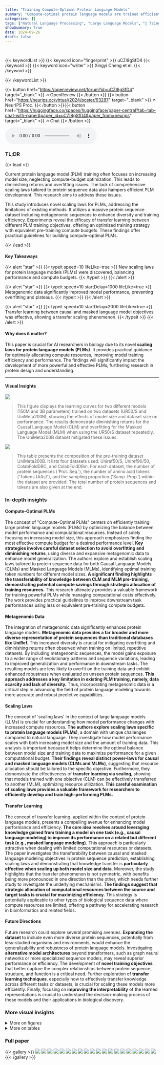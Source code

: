 ```yaml
---
title: "Training Compute-Optimal Protein Language Models"
summary: "Compute-optimal protein language models are trained efficiently using scaling laws derived from a massive dataset, improving performance while optimizing compute budgets."
categories: []
tags: ["Natural Language Processing", "Large Language Models", "🏢 Tsinghua University",]
showSummary: true
date: 2024-09-26
draft: false
---
```


<br>

{{< keywordList >}}
{{< keyword icon="fingerprint" >}} uCZI8gSfD4 {{< /keyword >}}
{{< keyword icon="writer" >}} Xingyi Cheng et el. {{< /keyword >}}
 
{{< /keywordList >}}

{{< button href="https://openreview.net/forum?id=uCZI8gSfD4" target="_blank" >}}
↗ OpenReview
{{< /button >}}
{{< button href="https://neurips.cc/virtual/2024/poster/93287" target="_blank" >}}
↗ NeurIPS Proc.
{{< /button >}}{{< button href="https://huggingface.co/spaces/huggingface/paper-central?tab=tab-chat-with-paper&paper_id=uCZI8gSfD4&paper_from=neurips" target="_blank" >}}
↗ Chat
{{< /button >}}



<audio controls>
    <source src="https://ai-paper-reviewer.com/uCZI8gSfD4/podcast.wav" type="audio/wav">
    Your browser does not support the audio element.
</audio>


### TL;DR


{{< lead >}}

Current protein language model (PLM) training often focuses on increasing model size, neglecting compute-budget optimization. This leads to diminishing returns and overfitting issues.  The lack of comprehensive scaling laws tailored to protein sequence data also hampers efficient PLM development.  This research aims to address these issues.

This study introduces novel scaling laws for PLMs, addressing the limitations of existing methods.  It utilizes a massive protein sequence dataset including metagenomic sequences to enhance diversity and training efficiency. Experiments reveal the efficacy of transfer learning between different PLM training objectives, offering an optimized training strategy with equivalent pre-training compute budgets.  These findings offer practical guidelines for building compute-optimal PLMs.

{{< /lead >}}


#### Key Takeaways

{{< alert "star" >}}
{{< typeit speed=10 lifeLike=true >}} New scaling laws for protein language models (PLMs) were discovered, balancing performance and compute budgets. {{< /typeit >}}
{{< /alert >}}

{{< alert "star" >}}
{{< typeit speed=10 startDelay=1000 lifeLike=true >}} Metagenomic data significantly improved model performance, preventing overfitting and plateaus. {{< /typeit >}}
{{< /alert >}}

{{< alert "star" >}}
{{< typeit speed=10 startDelay=2000 lifeLike=true >}} Transfer learning between causal and masked language model objectives was effective, showing a transfer scaling phenomenon. {{< /typeit >}}
{{< /alert >}}

#### Why does it matter?
This paper is crucial for AI researchers in biology due to its novel **scaling laws for protein language models (PLMs)**.  It provides practical guidance for optimally allocating compute resources, improving model training efficiency and performance. The findings will significantly impact the development of more powerful and effective PLMs, furthering research in protein design and understanding.

------
#### Visual Insights



![](https://ai-paper-reviewer.com/uCZI8gSfD4/figures_2_1.jpg)

> This figure displays the learning curves for two different models (150M and 3B parameters) trained on two datasets (UR50/S and UniMeta200B), showing the effects of model size and dataset size on performance.  The results demonstrate diminishing returns for the Causal Language Model (CLM) and overfitting for the Masked Language Model (MLM) when using the UR50/S dataset repeatedly.  The UniMeta200B dataset mitigated these issues.





![](https://ai-paper-reviewer.com/uCZI8gSfD4/tables_2_1.jpg)

> This table presents the composition of the pre-training dataset UniMeta200B. It lists four datasets used: Uniref50/S, Uniref90/50, ColabFoldDBC, and ColabFoldDBm.  For each dataset, the number of protein sequences ('Prot. Seq.'), the number of amino acid tokens ('Tokens (AAs)'), and the sampling proportion ('Samp. Prop.') within the dataset are provided. The total number of protein sequences and tokens are also given at the end.





### In-depth insights


#### Compute-Optimal PLMs
The concept of "Compute-Optimal PLMs" centers on efficiently training large protein language models (PLMs) by optimizing the balance between model performance and computational resources.  Instead of solely focusing on increasing model size, this approach emphasizes finding the most effective compute budget for a desired performance level.  **Key strategies involve careful dataset selection to avoid overfitting and diminishing returns**, using diverse and expansive metagenomic data to enhance model generalization.  The authors explore and establish scaling laws tailored to protein sequence data for both Causal Language Models (CLMs) and Masked Language Models (MLMs), identifying optimal training token numbers for different model sizes.  **A significant finding highlights the transferability of knowledge between CLM and MLM pre-training, demonstrating potential compute savings through strategic allocation of training resources.** This research ultimately provides a valuable framework for training powerful PLMs while managing computational costs effectively. The work provides practical guidelines to improve downstream task performances using less or equivalent pre-training compute budgets.

#### Metagenomic Data
The integration of metagenomic data significantly enhances protein language models.  **Metagenomic data provides a far broader and more diverse representation of protein sequences than traditional databases like UniRef.** This increased diversity is crucial for mitigating overfitting and diminishing returns often observed when training on limited, repetitive datasets. By including metagenomic sequences, the model gains exposure to a wider range of evolutionary patterns and sequence variations, leading to improved generalization and performance in downstream tasks.  The resulting models are less likely to overfit on the training data and exhibit enhanced robustness when evaluated on unseen protein sequences.  **This approach addresses a key limitation in existing PLM training, namely, data scarcity and lack of diversity.** Thus, incorporating metagenomic data is a critical step in advancing the field of protein language modeling towards more accurate and robust predictive capabilities.

#### Scaling Laws
The concept of 'scaling laws' in the context of large language models (LLMs) is crucial for understanding how model performance changes with increased compute resources.  **The authors explore scaling laws specific to protein language models (PLMs)**, a domain with unique challenges compared to natural language.  They investigate how model performance scales with both increasing model size and the amount of training data. This analysis is important because it helps determine the optimal balance between model size and training data to maximize performance for a given computational budget.  **Their findings reveal distinct power-laws for causal and masked language models (CLMs and MLMs)**, suggesting that resource allocation should be tailored to the specific objective.  Furthermore, they demonstrate the effectiveness of **transfer learning via scaling**, showing that models trained with one objective (CLM) can be effectively transferred to another (MLM), optimizing resource utilization.  **This careful examination of scaling laws provides a valuable framework for researchers to efficiently develop and train high-performing PLMs.**

#### Transfer Learning
The concept of transfer learning, applied within the context of protein language models, presents a compelling avenue for enhancing model performance and efficiency.  **The core idea revolves around leveraging knowledge gained from training a model on one task (e.g., causal language modeling) to improve its performance on a related but different task (e.g., masked language modeling).**  This approach is particularly attractive when dealing with limited computational resources or datasets. The paper investigates the transferability between causal and masked language modeling objectives in protein sequence prediction, establishing scaling laws and demonstrating that knowledge transfer is **particularly effective when scaling up both model size and data**.  Moreover, the study highlights that the transfer phenomenon is not symmetric, with benefits being more pronounced in one direction than the other, which needs further study to investigate the underlying mechanisms.  **The findings suggest that strategic allocation of computational resources between the source and target tasks is crucial for maximizing efficiency.**  This strategy is potentially applicable to other types of biological sequence data where compute resources are limited, offering a pathway for accelerating research in bioinformatics and related fields.

#### Future Directions
Future research could explore several promising avenues.  **Expanding the dataset** to include even more diverse protein sequences, potentially from less-studied organisms and environments, would enhance the generalizability and robustness of protein language models. Investigating **alternative model architectures** beyond transformers, such as graph neural networks or more specialized sequence models, may reveal superior performance or efficiency.  The development of **novel training objectives** that better capture the complex relationships between protein sequence, structure, and function is a critical need.  Further exploration of **transfer learning techniques**, especially how to effectively transfer knowledge across different tasks or datasets, is crucial for scaling these models more efficiently. Finally, focusing on **improving the interpretability** of the learned representations is crucial to understand the decision-making process of these models and their applications in biological discovery.


### More visual insights

<details>
<summary>More on figures
</summary>


![](https://ai-paper-reviewer.com/uCZI8gSfD4/figures_3_1.jpg)

> This figure shows the scaling laws for both Causal Language Model (CLM) and Masked Language Model (MLM). The upper part shows the validation loss for different model sizes under various FLOP (floating point operations) budgets. The lower part presents the efficient frontier, which illustrates the optimal model size and the number of training tokens needed to achieve the lowest loss for a given FLOP budget.  The plots reveal distinct scaling relationships between model size and data size for CLM and MLM. It demonstrates that the model size grows faster than the training tokens for both models.


![](https://ai-paper-reviewer.com/uCZI8gSfD4/figures_4_1.jpg)

> This figure shows the relationship between the total compute budget (FLOPs Sum) and the optimal model size when training both CLM and MLM models with equal model parameters.  The solid line represents the power-law fit to the data points (orange dots). This figure demonstrates the strategy to allocate compute resources proportionally between CLM and MLM training when the goal is to optimize both objectives simultaneously, ensuring similar model sizes. The optimal compute allocation for a given model size is shown to ensure equal model size despite distinct power laws for each objective's scaling.


![](https://ai-paper-reviewer.com/uCZI8gSfD4/figures_6_1.jpg)

> This figure shows the results of transfer learning experiments between Causal Language Model (CLM) and Masked Language Model (MLM). The left side shows that the benefit of transferring from MLM to CLM decreases as the model size increases, while the right side shows that the benefit of transferring from CLM to MLM increases with model size. The right panel also shows the efficient frontiers for CLM and MLM, highlighting the synergistic effect of training both models together.


![](https://ai-paper-reviewer.com/uCZI8gSfD4/figures_7_1.jpg)

> The figure displays the results of experiments assessing the impact of pre-training on CLM before fine-tuning on MLM for protein language modeling.  The left panel shows how varying the percentage of compute allocated to CLM pre-training affects the validation perplexity of the final MLM model.  An optimal range of 10-20% is observed.  The right panel compares the validation perplexity curves for MLM models trained from scratch versus those fine-tuned from a pre-trained CLM model. The results suggest that fine-tuning from a pre-trained CLM model can lead to lower perplexity, even with a reduced number of tokens.


![](https://ai-paper-reviewer.com/uCZI8gSfD4/figures_16_1.jpg)

> This figure shows the learning curves for two different datasets (UR50/S and UniMeta200B) and two model sizes (150M and 3B parameters) using both Causal Language Model (CLM) and Masked Language Model (MLM) objectives. The results highlight the diminishing returns of CLM and overfitting issues in MLM when using the UR50/S dataset repeatedly. This motivates the introduction of the UniMeta200B dataset to improve diversity and avoid overfitting.


![](https://ai-paper-reviewer.com/uCZI8gSfD4/figures_17_1.jpg)

> This figure displays the validation loss curves for two protein language models (154M and 85M parameters) trained with varying masking ratios.  The x-axis represents the number of training tokens (in billions), and the y-axis represents the validation loss. Multiple curves are shown, each representing a different masking ratio (from 5% to 60%). The figure helps illustrate how the masking ratio, a hyperparameter in masked language modeling, affects the model's performance during training, as measured by validation loss.


![](https://ai-paper-reviewer.com/uCZI8gSfD4/figures_17_2.jpg)

> This figure shows the ablation study of different masking ratios on two models (154M and 85M).  The models were trained with masking ratios ranging from 5% to 60% and then evaluated on downstream tasks, namely contact prediction and fold prediction. The results demonstrate the effect of different masking ratios on the model's performance in these downstream tasks.  The optimal performance was observed within the 10%-20% masking range, similar to the findings in NLP.


![](https://ai-paper-reviewer.com/uCZI8gSfD4/figures_18_1.jpg)

> This figure compares the performance of Causal Language Models (CLM) and Masked Language Models (MLM) on the protein contact prediction task. Two 3B parameter models (one CLM and one MLM) were trained with the same computational resources, and their performance was evaluated using two methods: probing (freezing the pretrained model) and LoRA fine-tuning.  The right panel shows the performance of a larger 7.2B parameter CLM model compared to an 880M parameter MLM model, both trained to achieve similar pre-training losses. The different convergence rates highlight the impact of the model architectures on learning dynamics. 


![](https://ai-paper-reviewer.com/uCZI8gSfD4/figures_19_1.jpg)

> This figure displays the learning curves for two different datasets (UR50/S and UniMeta200B) with two different model sizes (150M and 3B parameters). It shows how the training loss and validation perplexity change as the number of training tokens increases.  It highlights that repeating the UR50/S dataset leads to diminishing returns for the Causal Language Model (CLM) and overfitting for the Masked Language Model (MLM). The UniMeta200B dataset, which includes metagenomic protein sequences, mitigates these issues.


![](https://ai-paper-reviewer.com/uCZI8gSfD4/figures_20_1.jpg)

> This figure compares the performance of the authors' 7.2B CLM model against the PROGEN2-xlarge model using four different metrics: perplexity, pLDDT scores, Foldseek analysis, and sequence clustering. The results show that the 7.2B CLM model outperforms the PROGEN2-xlarge model in terms of perplexity, achieving lower values across different sequence identity levels (MaxID). It also demonstrates superior protein structure prediction (as measured by pLDDT), better similarity to natural protein sequences (according to Foldseek analysis), and greater sequence diversity (as indicated by the number of clusters at 50% sequence identity).


![](https://ai-paper-reviewer.com/uCZI8gSfD4/figures_20_2.jpg)

> The figure shows the results of transfer learning experiments between Causal Language Models (CLM) and Masked Language Models (MLM).  The left side demonstrates that transferring from MLM to CLM shows diminishing returns with increasing model size. In contrast, transferring from CLM to MLM shows increasing benefits as model size increases. The right side presents the loss curves for both CLM and MLM across a range of FLOPs. It shows the efficient frontiers for both from scratch training, as well as transfer learning approaches.


![](https://ai-paper-reviewer.com/uCZI8gSfD4/figures_21_1.jpg)

> This figure compares the validation loss curves of models trained using two different approaches: training from scratch and mixed training (simultaneously optimizing for both CLM and MLM objectives).  The results show that across all model sizes tested, training from scratch consistently yielded lower validation loss compared to the mixed training approach, suggesting that focusing on a single objective at a time during training is more effective than trying to optimize both simultaneously.


![](https://ai-paper-reviewer.com/uCZI8gSfD4/figures_22_1.jpg)

> This figure shows the scaling laws for both Causal Language Model (CLM) and Masked Language Model (MLM) in protein language models.  The top panels display the validation loss for CLM and MLM across various model sizes with a fixed FLOP count.  The lowest loss points for each FLOP budget are highlighted. The bottom panels show the efficient frontier, illustrating the optimal model size and training token number as a function of FLOP budget.  The efficient frontier helps to estimate the optimal resource allocation for training protein language models under different computational constraints.


![](https://ai-paper-reviewer.com/uCZI8gSfD4/figures_24_1.jpg)

> This figure shows the scaling laws for Causal Language Models (CLM) and Masked Language Models (MLM) in protein language modeling.  The top row presents plots showing the relationship between model size, training tokens, and validation loss for various FLOP (floating-point operations) budgets. The lowest loss for each FLOP budget indicates an optimal model size and data size. The bottom row shows the efficient frontier, which is a curve illustrating the optimal model size and training tokens for different FLOP budgets, enabling effective model scaling.


</details>




<details>
<summary>More on tables
</summary>


![](https://ai-paper-reviewer.com/uCZI8gSfD4/tables_3_1.jpg)
> This table presents the coefficients obtained from fitting the power-law scaling equations for both Causal Language Model (CLM) and Masked Language Model (MLM).  The parameters α and β represent the exponents of the power-laws describing the relationship between compute budget (C) and model size (N) and data size (D), respectively. A and B are scaling constants for the model size and data size equations. These coefficients show the different scaling behaviors of CLM and MLM in terms of the growth of model size and data size with respect to increasing compute budget.

![](https://ai-paper-reviewer.com/uCZI8gSfD4/tables_4_1.jpg)
> This table presents the coefficients obtained from fitting the power-law relation defined in Equation 2, which describes the scaling relationship between loss (L(x)), model size (N), compute budget (C), and training dataset tokens (D). The table shows separate coefficients for CLM and MLM objectives.

![](https://ai-paper-reviewer.com/uCZI8gSfD4/tables_6_1.jpg)
> This table presents the coefficients obtained from fitting the power-law equations for the loss in transfer learning (L(Ct)) and training from scratch (L(Cs)) for both MLM and CLM objectives.  The coefficients (As, αs, Bt, αt) are used in the equations L(Cs) = As × Cs^αs and L(Ct) = Bt × Ct^αt, which quantify how the loss changes with compute budget (C) for each objective. These coefficients help in understanding the relative effectiveness of training from scratch versus transfer learning for different model sizes and objectives.

![](https://ai-paper-reviewer.com/uCZI8gSfD4/tables_8_1.jpg)
> This table presents the architectural details of several protein language models, including PROGEN2-xlarge, ESM-2, and models developed by the authors.  It compares models with similar FLOPs (floating point operations) to highlight the trade-offs between model size, training tokens, and computational efficiency achieved by the authors' proposed scaling laws.  The table lists the number of parameters, the objective function (CLM or MLM), the number of attention heads, the dimension of the hidden layer, the number of layers, the number of training tokens, and the total FLOPs for each model.

![](https://ai-paper-reviewer.com/uCZI8gSfD4/tables_9_1.jpg)
> This table presents the performance of Masked Language Models (MLMs) on various downstream tasks after fine-tuning with Low-Rank Adaptation (LoRA).  It compares the performance of a 3B parameter ESM-2 model and a 10.7B parameter model trained using the methods described in the paper.  It also includes results for smaller 470M parameter models, one trained from scratch and one using transfer learning from a pre-trained Causal Language Model (CLM), highlighting the impact of model size and transfer learning techniques on performance. The tasks evaluated include Contact Prediction, Fold Classification, and Fluorescence prediction.

![](https://ai-paper-reviewer.com/uCZI8gSfD4/tables_15_1.jpg)
> This table presents the performance of the MLM model (both the 10.7B parameter model trained with the proposed scaling laws and a 3B parameter ESM-2 model) on various downstream tasks after fine-tuning with LoRA.  The tasks include contact prediction (P@L/5), fold classification (1195 classes), and fluorescence (regression).  The results show how the proposed method compares to a well-established model in protein language modeling.

![](https://ai-paper-reviewer.com/uCZI8gSfD4/tables_19_1.jpg)
> This table provides a comparison of the architecture details for several protein language models, including PROGEN2-xlarge, ESM-2, and the models developed by the authors of the paper.  The comparison is based on similar FLOPS (floating point operations) counts, which reflects computational costs. The table shows the number of parameters, the objective function used during training (CLM or MLM), the number of attention heads, the embedding dimension, the number of layers, the number of training tokens, and the total FLOPS.  The authors' models were sized based on the scaling laws developed and described in their paper.  This comparison allows the reader to understand the relative sizes and computational costs of these various models.

![](https://ai-paper-reviewer.com/uCZI8gSfD4/tables_23_1.jpg)
> This table presents the coefficients derived from fitting Equation 8, a combined power-law model, to the data for both CLM and MLM objectives.  The equation aims to capture the relationship between model size (N), training data size (D), and loss (L). Coefficients A, B, α, and β represent parameters in the power-law model, providing insights into the scaling behavior of protein language models with different objectives.  The table quantifies the relative contributions of model size and data size to the overall loss, which is crucial for optimizing the training process given limited computational resources.

![](https://ai-paper-reviewer.com/uCZI8gSfD4/tables_25_1.jpg)
> This table presents the architecture details of various protein language models, including the number of parameters, hidden dimension, number of layers, number of attention heads, and FLOPs. It compares the popular models PROGEN2 and ESM-2 with the models proposed in the paper. The FLOPs of the proposed models are estimated based on the scaling laws proposed in the paper.

</details>




### Full paper

{{< gallery >}}
<img src="https://ai-paper-reviewer.com/uCZI8gSfD4/1.png" class="grid-w50 md:grid-w33 xl:grid-w25" />
<img src="https://ai-paper-reviewer.com/uCZI8gSfD4/2.png" class="grid-w50 md:grid-w33 xl:grid-w25" />
<img src="https://ai-paper-reviewer.com/uCZI8gSfD4/3.png" class="grid-w50 md:grid-w33 xl:grid-w25" />
<img src="https://ai-paper-reviewer.com/uCZI8gSfD4/4.png" class="grid-w50 md:grid-w33 xl:grid-w25" />
<img src="https://ai-paper-reviewer.com/uCZI8gSfD4/5.png" class="grid-w50 md:grid-w33 xl:grid-w25" />
<img src="https://ai-paper-reviewer.com/uCZI8gSfD4/6.png" class="grid-w50 md:grid-w33 xl:grid-w25" />
<img src="https://ai-paper-reviewer.com/uCZI8gSfD4/7.png" class="grid-w50 md:grid-w33 xl:grid-w25" />
<img src="https://ai-paper-reviewer.com/uCZI8gSfD4/8.png" class="grid-w50 md:grid-w33 xl:grid-w25" />
<img src="https://ai-paper-reviewer.com/uCZI8gSfD4/9.png" class="grid-w50 md:grid-w33 xl:grid-w25" />
<img src="https://ai-paper-reviewer.com/uCZI8gSfD4/10.png" class="grid-w50 md:grid-w33 xl:grid-w25" />
<img src="https://ai-paper-reviewer.com/uCZI8gSfD4/11.png" class="grid-w50 md:grid-w33 xl:grid-w25" />
<img src="https://ai-paper-reviewer.com/uCZI8gSfD4/12.png" class="grid-w50 md:grid-w33 xl:grid-w25" />
<img src="https://ai-paper-reviewer.com/uCZI8gSfD4/13.png" class="grid-w50 md:grid-w33 xl:grid-w25" />
<img src="https://ai-paper-reviewer.com/uCZI8gSfD4/14.png" class="grid-w50 md:grid-w33 xl:grid-w25" />
<img src="https://ai-paper-reviewer.com/uCZI8gSfD4/15.png" class="grid-w50 md:grid-w33 xl:grid-w25" />
<img src="https://ai-paper-reviewer.com/uCZI8gSfD4/16.png" class="grid-w50 md:grid-w33 xl:grid-w25" />
<img src="https://ai-paper-reviewer.com/uCZI8gSfD4/17.png" class="grid-w50 md:grid-w33 xl:grid-w25" />
<img src="https://ai-paper-reviewer.com/uCZI8gSfD4/18.png" class="grid-w50 md:grid-w33 xl:grid-w25" />
<img src="https://ai-paper-reviewer.com/uCZI8gSfD4/19.png" class="grid-w50 md:grid-w33 xl:grid-w25" />
<img src="https://ai-paper-reviewer.com/uCZI8gSfD4/20.png" class="grid-w50 md:grid-w33 xl:grid-w25" />
{{< /gallery >}}